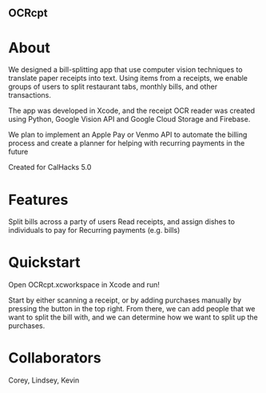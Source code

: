 ## OCRcpt

# About
We designed a bill-splitting app that use computer vision techniques to translate paper receipts into text. Using items from a receipts, we enable groups of users to split restaurant tabs, monthly bills, and other transactions.

The app was developed in Xcode, and the receipt OCR reader was created using Python, Google Vision API and Google Cloud Storage and Firebase.

We plan to implement an Apple Pay or Venmo API to automate the billing process and create a planner for helping with recurring payments in the future

Created for CalHacks 5.0

# Features
Split bills across a party of users
Read receipts, and assign dishes to individuals to pay for
Recurring payments (e.g. bills)

# Quickstart
Open OCRcpt.xcworkspace in Xcode and run!

Start by either scanning a receipt, or by adding purchases manually by pressing the button in the top right. From there, we can add people that we want to split the bill with, and we can determine how we want to split up the purchases.

# Collaborators
Corey, Lindsey, Kevin


